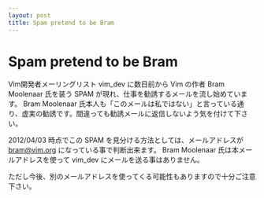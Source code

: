 ```yaml
---
layout: post
title: Spam pretend to be Bram
---
```


# Spam pretend to be Bram

Vim開発者メーリングリスト vim_dev に数日前から Vim の作者 Bram Moolenaar 氏を装う SPAM が現れ、仕事を勧誘するメールを流し始めています。
Bram Moolenaar 氏本人も「このメールは私ではない」と言っている通り、虚実の勧誘です。間違っても勧誘メールに返信しないよう気を付けて下さい。

2012/04/03 時点でこの SPAM を見分ける方法としては、メールアドレスが bram@vim.org になっている事で判断出来ます。
Bram Moolenaar 氏は本メールアドレスを使って vim_dev にメールを送る事はありません。

ただし今後、別のメールアドレスを使ってくる可能性もありますので十分ご注意下さい。
